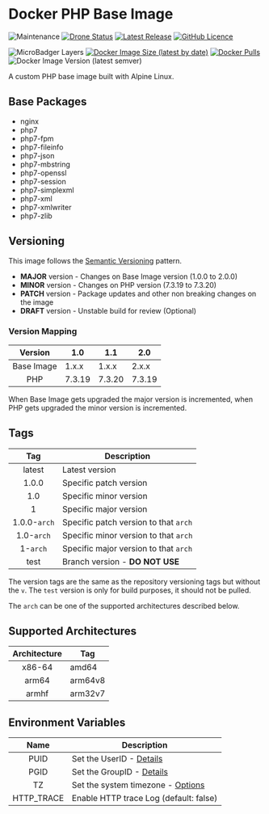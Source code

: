 # Docker PHP Base Image

![Maintenance](https://img.shields.io/maintenance/yes/2020?style=plastic) [![Drone Status](https://img.shields.io/drone/build/fabiodcorreia/docker-base-php?style=plastic)](https://cloud.drone.io/fabiodcorreia/docker-base-php) [![Latest Release](https://img.shields.io/github/v/release/fabiodcorreia/docker-base-php?style=plastic)](https://github.com/fabiodcorreia/docker-base-php/releases/latest) [![GitHub Licence](https://img.shields.io/github/license/fabiodcorreia/docker-base-php?style=plastic)](https://github.com/fabiodcorreia/docker-base-php/blob/master/LICENSE)


![MicroBadger Layers](https://img.shields.io/microbadger/layers/fabiodcorreia/base-php?style=plastic) [![Docker Image Size (latest by date)](https://img.shields.io/docker/image-size/fabiodcorreia/base-php?style=plastic)](https://hub.docker.com/r/fabiodcorreia/base-php) [![Docker Pulls](https://img.shields.io/docker/pulls/fabiodcorreia/base-php?style=plastic)](https://hub.docker.com/r/fabiodcorreia/base-php) ![Docker Image Version (latest semver)](https://img.shields.io/docker/v/fabiodcorreia/base-php?sort=semver&style=plastic)

A custom PHP base image built with Alpine Linux.

## Base Packages

- nginx
- php7
- php7-fpm
- php7-fileinfo
- php7-json
- php7-mbstring
- php7-openssl
- php7-session
- php7-simplexml
- php7-xml
- php7-xmlwriter
- php7-zlib

## Versioning

This image follows the [Semantic Versioning](https://semver.org/) pattern.

- **MAJOR** version - Changes on Base Image version (1.0.0 to 2.0.0)
- **MINOR** version - Changes on PHP version (7.3.19 to 7.3.20)
- **PATCH** version - Package updates and other non breaking changes on the image
- **DRAFT** version - Unstable build for review (Optional)

### Version Mapping

| Version        | 1.0      | 1.1      | 2.0     |
| :----:         | ---      | ---      | ----    |
| Base Image     | 1.x.x    | 1.x.x    | 2.x.x   |
| PHP            | 7.3.19   | 7.3.20   | 7.3.19  |

When Base Image gets upgraded the major version is incremented, when PHP gets upgraded the minor version is incremented.

## Tags

| Tag | Description |
| :----: | --- |
| latest | Latest version |
| 1.0.0 | Specific patch version |
| 1.0 | Specific minor version |
| 1 | Specific major version |
| 1.0.0-`arch` | Specific patch version to that `arch` |
| 1.0-`arch` | Specific minor version to that `arch` |
| 1-`arch` | Specific major version to that `arch` |
| test | Branch version - **DO NOT USE** |

The version tags are the same as the repository versioning tags but without the `v`. The `test` version is only for build purposes, it should not be pulled.

The `arch` can be one of the supported architectures described below.

## Supported Architectures

| Architecture | Tag |
| :----: | --- |
| x86-64 | amd64 |
| arm64 | arm64v8 |
| armhf | arm32v7 |


## Environment Variables

| Name                | Description |
| :-----------------: | ----------- |
| PUID                | Set the UserID - [Details](https://github.com/fabiodcorreia/docker-base-alpine#userid--groupid) |
| PGID                | Set the GroupID - [Details](https://github.com/fabiodcorreia/docker-base-alpine#userid--groupid) |
| TZ                  | Set the system timezone - [Options](https://en.wikipedia.org/wiki/List_of_tz_database_time_zones#List) |
| HTTP_TRACE          | Enable HTTP trace Log (default: false) |
